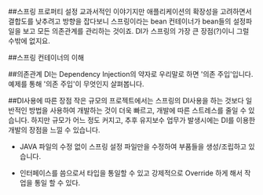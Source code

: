 ##스프링 프로퍼티 설정
 교과서적인 이야기지만 애플리케이션의 확장성을 고려하면서 결합도를 낮추려고 방향을 잡다보니
 스프링이라는 bean 컨테이너가 bean들의 설정파일을 보고 모든 의존관계를 관리하는 것이죠.
 DI가 스프링의 가장 큰 장점(?)이니 그럴 수밖에 없지요.

##스프링 컨테이너의 이해

##의존관계
DI는 Dependency Injection의 약자로 우리말로 하면 '의존 주입'입니다.
예제를 통해 '의존 주입'이 무엇인지 살펴봅니다.

##DI사용에 따른 장점
작은 규모의 프로젝트에서는 스프링의 DI사용을 하는 것보다 일반적인 방법을 사용하여 개발하는 것이 더욱 빠르고, 개발에 따른 스트레스를 줄일 수 있습니다.
하지만 규모가 어느 정도 커지고, 추후 유지보수 업무가 발생시에는 DI를 이용한 개발의 장점을 느낄 수 있습니다.
- JAVA 파일의 수정 없이 스프링 설정 파일만을 수정하여 부품들을 생성/조립하고 있습니다.

* 인터페이스를 씀으로서 타입을 통일할 수 있고 강제적으로 Override 하게 해서 작업을 통일 할 수 있다.
